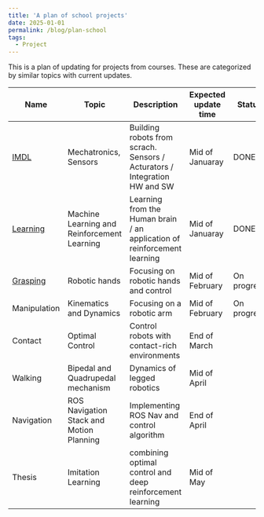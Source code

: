 ```yaml
---
title: 'A plan of school projects'
date: 2025-01-01
permalink: /blog/plan-school
tags:
  - Project
---
```


This is a plan of updating for projects from courses. These are categorized by similar topics with current updates.

| Name | Topic | Description | Expected update time | Status |
|---|---|---|---|---|
| [IMDL](https://mars-hss.github.io/course-project/imdl) | Mechatronics, Sensors | Building robots from scrach. Sensors / Acturators / Integration HW and SW | Mid of Januaray | DONE |
| [Learning](https://mars-hss.github.io/course-project/learning) | Machine Learning and Reinforcement Learning | Learning from the Human brain / an application of reinforcement learning | Mid of Januaray | DONE |
| [Grasping](https://mars-hss.github.io/course-project/grasping) | Robotic hands | Focusing on robotic hands and control | Mid of February | On progress |
| Manipulation | Kinematics and Dynamics | Focusing on a robotic arm | Mid of February | On progress |
| Contact | Optimal Control | Control robots with contact-rich environments | End of March |  |
| Walking | Bipedal and Quadrupedal mechanism | Dynamics of legged robotics | Mid of April |  |
| Navigation | ROS Navigation Stack and Motion Planning | Implementing ROS Nav and control algorithm | End of April |  |
| Thesis | Imitation Learning | combining optimal control and deep reinforcement learning | Mid of May |  |